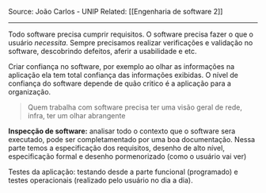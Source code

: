 Source: João Carlos - UNIP
Related: [[Engenharia de software 2]]

---

Todo software precisa cumprir requisitos. O software precisa fazer o que o usuário *necessita*.
Sempre precisamos realizar verificações e validação no software, descobrindo defeitos, aferir a usabilidade e etc.

Criar confiança no software, por exemplo ao olhar as informações na aplicação ela tem total confiança das informações exibidas.
O nível de confiança do software depende de quão critico é a aplicação para a organização.

> Quem trabalha com software precisa ter uma visão geral de rede, infra, ter um olhar abrangente

**Inspecção de software:** analisar todo o contexto que o software sera executado, pode ser completamentado por uma boa documentação. Nessa parte temos a especificação dos requisitos, desenho de alto nível, especificação formal e desenho pormenorizado (como o usuário vai ver)

Testes da aplicação: testando desde a parte funcional (programado) e testes operacionais (realizado pelo usuário no dia a dia).